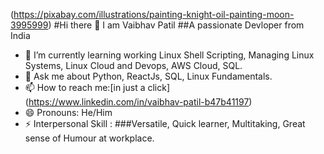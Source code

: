 (https://pixabay.com/illustrations/painting-knight-oil-painting-moon-3995999)
#Hi there 👋 I am Vaibhav Patil
##A passionate Devloper from India

- 🌱 I’m currently learning working Linux Shell Scripting, Managing Linux Systems, Linux Cloud and Devops, AWS Cloud, SQL.
- 💬 Ask me about Python, ReactJs, SQL, Linux Fundamentals.
- 📫 How to reach me:[in just a click] (https://www.linkedin.com/in/vaibhav-patil-b47b41197)
- 😄 Pronouns: He/Him
- ⚡ Interpersonal Skill : ###Versatile, Quick learner, Multitaking, Great sense of Humour at workplace.
  
